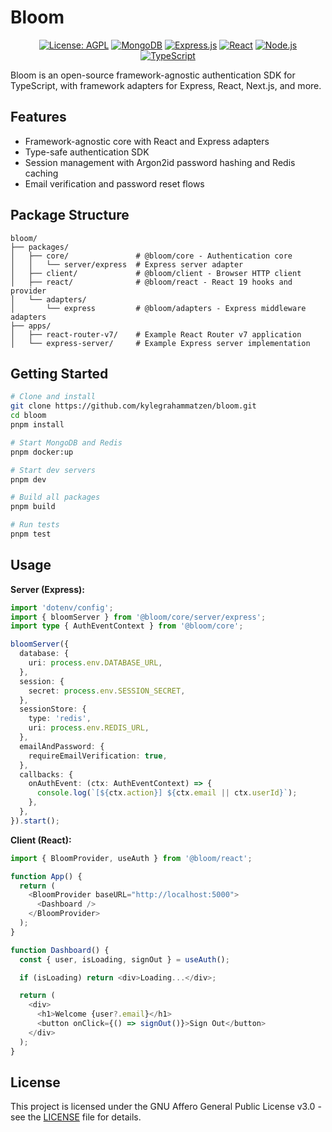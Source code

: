 # Bloom

<div align="center">

[![License: AGPL](https://img.shields.io/badge/License-AGPL-red.svg)](LICENSE)
[![MongoDB](https://img.shields.io/badge/MongoDB-8.7-green.svg)](https://www.mongodb.com/)
[![Express.js](https://img.shields.io/badge/Express.js-4.21-green.svg)](https://expressjs.com/)
[![React](https://img.shields.io/badge/React-19-blue.svg)](https://reactjs.org/)
[![Node.js](https://img.shields.io/badge/Node.js-20-green.svg)](https://nodejs.org/)
[![TypeScript](https://img.shields.io/badge/TypeScript-5.9-blue.svg)](https://www.typescriptlang.org/)

</div>

Bloom is an open-source framework-agnostic authentication SDK for TypeScript, with framework adapters for Express, React, Next.js, and more.

## Features

- Framework-agnostic core with React and Express adapters
- Type-safe authentication SDK
- Session management with Argon2id password hashing and Redis caching
- Email verification and password reset flows

## Package Structure

```
bloom/
├── packages/
│   ├── core/               # @bloom/core - Authentication core
│   │   └── server/express  # Express server adapter
│   ├── client/             # @bloom/client - Browser HTTP client
│   ├── react/              # @bloom/react - React 19 hooks and provider
│   └── adapters/
│       └── express         # @bloom/adapters - Express middleware adapters
├── apps/
│   ├── react-router-v7/    # Example React Router v7 application
│   └── express-server/     # Example Express server implementation
```

## Getting Started

```bash
# Clone and install
git clone https://github.com/kylegrahammatzen/bloom.git
cd bloom
pnpm install

# Start MongoDB and Redis
pnpm docker:up

# Start dev servers
pnpm dev

# Build all packages
pnpm build

# Run tests
pnpm test
```

## Usage

**Server (Express):**

```typescript
import 'dotenv/config';
import { bloomServer } from '@bloom/core/server/express';
import type { AuthEventContext } from '@bloom/core';

bloomServer({
  database: {
    uri: process.env.DATABASE_URL,
  },
  session: {
    secret: process.env.SESSION_SECRET,
  },
  sessionStore: {
    type: 'redis',
    uri: process.env.REDIS_URL,
  },
  emailAndPassword: {
    requireEmailVerification: true,
  },
  callbacks: {
    onAuthEvent: (ctx: AuthEventContext) => {
      console.log(`[${ctx.action}] ${ctx.email || ctx.userId}`);
    },
  },
}).start();
```

**Client (React):**

```typescript
import { BloomProvider, useAuth } from '@bloom/react';

function App() {
  return (
    <BloomProvider baseURL="http://localhost:5000">
      <Dashboard />
    </BloomProvider>
  );
}

function Dashboard() {
  const { user, isLoading, signOut } = useAuth();

  if (isLoading) return <div>Loading...</div>;

  return (
    <div>
      <h1>Welcome {user?.email}</h1>
      <button onClick={() => signOut()}>Sign Out</button>
    </div>
  );
}
```

## License

This project is licensed under the GNU Affero General Public License v3.0 - see the [LICENSE](LICENSE) file for details.

